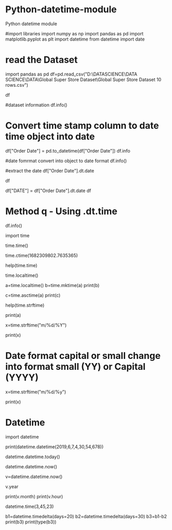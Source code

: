 # Python-datetime-module
Python datetime module

#import libraries
import numpy as np
import pandas as pd
import matplotlib.pyplot as plt
import datetime
from datetime import date

# read the Dataset
import pandas as pd
df=pd.read_csv("D:\\DATASCIENCE\\DATA SCIENCE\\DATA\\Global Super Store Dataset\\Global Super Store Dataset 10 rows.csv")

df

#dataset information
df.info()


# Convert time stamp column to date time object into date
df["Order Date"] = pd.to_datetime(df["Order Date"])
df.info

#date fomrmat convert into object to date format
df.info()

#extract the date 
df["Order Date"].dt.date


df

df["DATE"] = df["Order Date"].dt.date
df

# Method q - Using .dt.time

df.info()

import time

time.time()

time.ctime(1682309802.7635365)

help(time.time)

time.localtime()

a=time.localtime()
b=time.mktime(a)
print(b)

c=time.asctime(a)
print(c)

help(time.strftime)

print(a)

x=time.strftime("m/%d/%Y")

print(x)

# Date format capital or small change into format small (YY) or Capital (YYYY) 
x=time.strftime("m/%d/%y")

print(x)

# Datetime

import datetime

print(datetime.datetime(2019,6,7,4,30,54,678))

datetime.datetime.today()

datetime.datetime.now()

v=datetime.datetime.now()

v.year

print(v.month)
print(v.hour)

datetime.time(3,45,23)

b1=datetime.timedelta(days=20)
b2=datetime.timedelta(days=30)
b3=b1-b2
print(b3)
print(type(b3))

